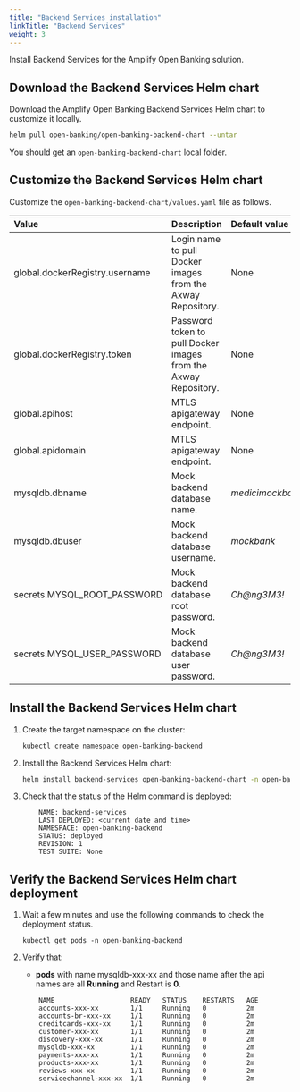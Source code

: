 ```yaml
---
title: "Backend Services installation"
linkTitle: "Backend Services"
weight: 3
---
```

Install Backend Services for the Amplify Open Banking solution.

## Download the Backend Services Helm chart

Download the Amplify Open Banking Backend Services Helm chart to customize it locally.

```bash
helm pull open-banking/open-banking-backend-chart --untar
```

You should get an `open-banking-backend-chart` local folder.

## Customize the Backend Services Helm chart

Customize the `open-banking-backend-chart/values.yaml` file as follows.

| Value         | Description                           | Default value  |
|:------------- |:------------------------------------- |:-------------- |
| global.dockerRegistry.username | Login name to pull Docker images from the Axway Repository. | None |
| global.dockerRegistry.token | Password token to pull Docker images from the Axway Repository. | None |
| global.apihost | MTLS apigateway endpoint. | None |
| global.apidomain | MTLS apigateway endpoint. | None |
| mysqldb.dbname | Mock backend database name. |  _medicimockbackend_ |
| mysqldb.dbuser | Mock backend database username. |  _mockbank_ |
| secrets.MYSQL_ROOT_PASSWORD | Mock backend database root password. | _Ch@ng3M3!_ |
| secrets.MYSQL_USER_PASSWORD | Mock backend database user password. | _Ch@ng3M3!_ |

## Install the Backend Services Helm chart

1. Create the target namespace on the cluster:

   ```bash
   kubectl create namespace open-banking-backend
   ```

2. Install the Backend Services Helm chart:

   ```bash
   helm install backend-services open-banking-backend-chart -n open-banking-backend
   ```

3. Check that the status of the Helm command is deployed:

   ```
       NAME: backend-services
       LAST DEPLOYED: <current date and time>
       NAMESPACE: open-banking-backend
       STATUS: deployed
       REVISION: 1 
       TEST SUITE: None
   ```

## Verify the Backend Services Helm chart deployment

1. Wait a few minutes and use the following commands to check the deployment status.

   ```
   kubectl get pods -n open-banking-backend
   ```

2. Verify that:

   * **pods** with name mysqldb-xxx-xx and those name after the api names are all **Running** and Restart is **0**.

   ```
       NAME                   READY   STATUS    RESTARTS   AGE
       accounts-xxx-xx        1/1     Running   0          2m
       accounts-br-xxx-xx     1/1     Running   0          2m
       creditcards-xxx-xx     1/1     Running   0          2m
       customer-xxx-xx        1/1     Running   0          2m
       discovery-xxx-xx       1/1     Running   0          2m
       mysqldb-xxx-xx         1/1     Running   0          2m
       payments-xxx-xx        1/1     Running   0          2m
       products-xxx-xx        1/1     Running   0          2m
       reviews-xxx-xx         1/1     Running   0          2m
       servicechannel-xxx-xx  1/1     Running   0          2m
   ```
